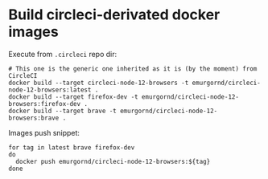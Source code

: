 # Build circleci-derivated docker images

Execute from `.circleci` repo dir:
```
# This one is the generic one inherited as it is (by the moment) from CircleCI
docker build --target circleci-node-12-browsers -t emurgornd/circleci-node-12-browsers:latest .
docker build --target firefox-dev -t emurgornd/circleci-node-12-browsers:firefox-dev .
docker build --target brave -t emurgornd/circleci-node-12-browsers:brave .
```

Images push snippet:
```
for tag in latest brave firefox-dev
do
  docker push emurgornd/circleci-node-12-browsers:${tag}
done
```
